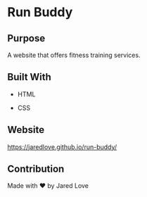 # Run Buddy


## Purpose
A website that offers fitness training services.

## Built With

* HTML

* CSS


## Website

https://jaredlove.github.io/run-buddy/


## Contribution

Made with ❤️ by Jared Love
